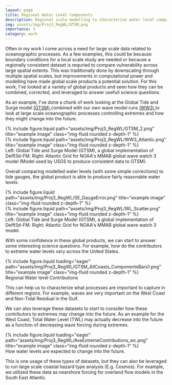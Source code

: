 ```yaml
---
layout: page
title: Regional Water Level Components
description: Regional scale modelling to characterize water level components contributing to extremes
img: assets/img/Proj3_RegWL/GTSM.png
importance: 3
category: work
---
```


Often in my work I come across a need for large scale data related to oceanographic processes.  As a few examples, this could be because boundary conditions for a local scale study are needed or because a regionally consistent dataset is requried to compare vulnerability across large spatial extents. This was traditionally done by downscaling through multiple spatial scales, but improvements in computational power and modelling have made global scale products a potential solution. For this work, I've looked at a variety of global products and seen how they can be combined, corrected, and leveraged to answer usefull science questions.  

As an example, I've done a chunk of work looking at the Global Tide and Surge model <a href="https://www.sciencedirect.com/science/article/abs/pii/S0306261920304347](https://www.deltares.nl/en/expertise/projects/global-modelling-of-tides-and-storm-surges"> (GTSM) </a> combined with our own wave model runs <a href="https://cmgds.marine.usgs.gov/data-releases/datarelease/10.5066-P9KR0RFM/"> (WW3) </a> to look at large scale oceanographic processes controlling extremes and how they might change into the future.  

<div class="row justify-content-sm-center">
    <div class="col-sm-6 mt-3 mt-md-0">
        {% include figure.liquid path="assets/img/Proj3_RegWL/GTSM_2.png" title="example image" class="img-fluid rounded z-depth-1" %}
    </div>
    <div class="col-sm-6 mt-3 mt-md-0">
        {% include figure.liquid path="assets/img/Proj3_RegWL/WW3_Atlantic.png" title="example image" class="img-fluid rounded z-depth-1" %}
    </div>
</div>
<div class="caption">
    Left: Global Tide and Surge Model (GTSM), a global implementation of Delft3d-FM. Right: Atlantic Grid for NOAA's MMAB global wave watch 3 model (Model used by USGS to produce consistent data to GTSM).  
</div>

Overall comparing modelled water levels (with some simple corrections) to tide gauges, the global product is able to produce fairly reasonable water levels.

<div class="row justify-content-sm-center">
    <div class="col-sm-5 mt-3 mt-md-0">
        {% include figure.liquid path="assets/img/Proj3_RegWL/SE_GaugeError.png" title="example image" class="img-fluid rounded z-depth-1" %}
    </div>
    <div class="col-sm-7 mt-3 mt-md-0">
        {% include figure.liquid path="assets/img/Proj3_RegWL/WL_Scatter.png" title="example image" class="img-fluid rounded z-depth-1" %}
    </div>
</div>
<div class="caption">
    Left: Global Tide and Surge Model (GTSM), a global implementation of Delft3d-FM. Right: Atlantic Grid for NOAA's MMAB global wave watch 3 model.  
</div>

With some confidence in these global products, we can start to answer some interesting science questions.  For example, how do the contributors to extreme water levels vary across the United States.  

<div class="row">
    <div class="col-sm mt-3 mt-md-0">
        {% include figure.liquid loading="eager" path="assets/img/Proj3_RegWL/GTSM_AllCoasts_ComponentsBars1.png" title="example image" class="img-fluid rounded z-depth-1" %}
    </div>
</div>
<div class="caption">
    Regional Water level Contributions
</div>

This can help us to characterize what processes are important to capture in different regions.  For example, waves are very important on the West Coast and Non-Tidal Residual in the Gulf.  

We can also leverage these datasets to start to consider how these contributors to extremes may change into the future.  As an example for the West Coast, Total Water Level (TWL) may actually decrease into the future as a function of decreasing wave forcing during extremes.

<div class="row">
    <div class="col-sm mt-3 mt-md-0">
        {% include figure.liquid loading="eager" path="assets/img/Proj3_RegWL/AveExtremeContributions_wc.png" title="example image" class="img-fluid rounded z-depth-1" %}
    </div>
</div>
<div class="caption">
    How water levels are expected to change into the future. 
</div>

This is one usage of these types of datasets, but they can also be leveraged to run large scale coastal hazard type analysis (E.g. Cosmos).  For example, we utilized these data as nearshore forcing for overland flow models in the South East Atlantic.  


